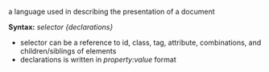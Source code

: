 a language used in describing the presentation of a document

**Syntax:** *selector {declarations}* 
- selector can be a reference to id, class, tag, attribute, combinations, and children/siblings of elements
- declarations is written in *property:value* format